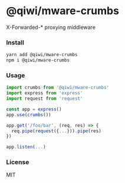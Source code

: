 # @qiwi/mware-crumbs
X-Forwarded-* proxying middleware

### Install
```bash
yarn add @qiwi/mware-crumbs
npm i @qiwi/mware-crumbs
```

### Usage

```javascript
import crumbs from '@qiwi/mware-crumbs'
import express from 'express'
import request from 'request'

const app = express()
app.use(crumbs())

app.get('/foo/bar', (req, res) => {
  req.pipe(request({...})).pipe(res)
})

app.listen(...)
```
### License
MIT
